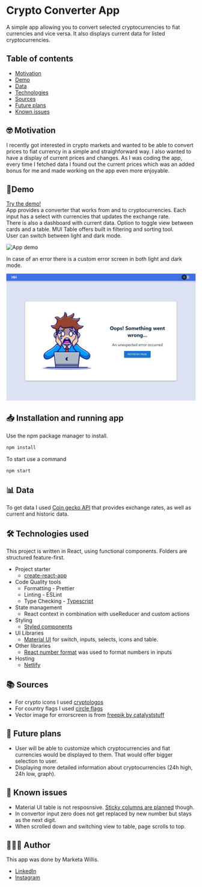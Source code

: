 # Crypto Converter App

A simple app allowing you to convert selected cryptocurrencies to fiat currencies and vice versa. It also displays current data for listed cryptocurrencies.

## Table of contents
* [Motivation](#motivation)    
* [Demo](#demo)
* [Data](#data)
* [Technologies](#technologies)
* [Sources](#sources)
* [Future plans](#future)
* [Known issues](#issues)

<a id="motivation"></a>
## 🤓 Motivation

I recently got interested in crypto markets and wanted to be able to convert prices to fiat currency in a simple and straighforward way. I also wanted to have a display of current prices and changes. As I was coding the app, every time I fetched data I found out the current prices which was an added bonus for me and made working on the app even more enjoyable. 

<a id="demo"></a>
## 👀Demo

[Try the demo!](https://crypto-converter-mw.netlify.app/)     
App provides a converter that works from and to cryptocurrencies. Each input has a select with currencies that updates the exchange rate.      
There is also a dashboard with current data. Option to toggle view between cards and a table. MUI Table offers built in filtering and sorting tool.     
User can switch between light and dark mode.     

![App demo](./readMeImages/demo.gif)

In case of an error there is a custom error screen in both light and dark mode. 

<img src="./readMeImages/errorscreen.jpg" />

<a id="installation"></a>
## 📥 Installation and running app

Use the npm package manager to install.

```bash
npm install
```

To start use a command

```bash
npm start
```
<a id="data"></a>
## 📊 Data 

To get data I used [Coin gecko API](https://www.coingecko.com/en/api/documentation) that provides exchange rates, as well as current and historic data. 

<a id="technologies"></a>
## 🛠 Technologies used

This project is written in React, using functional components. Folders are structured feature-first.

- Project starter 
  - [create-react-app](https://github.com/facebook/create-react-app)
- Code Quality tools 
  - Formatting - Prettier
  - Linting - ESLint
  - Type Checking - [Typescript](https://www.typescriptlang.org/)
- State management 
  - React context in combination with useReducer and custom actions
- Styling
  - [Styled components](https://styled-components.com/)
- UI Libraries 
  - [Material UI](https://mui.com/getting-started/usage/) for switch, inputs, selects, icons and table.
- Other libraries
  - [React number format](https://www.npmjs.com/package/react-number-format) was used to format numbers in inputs 
- Hosting
   - [Netlify](https://www.netlify.com/)   
   
<a id="sources"></a>
## 📚 Sources 
- For crypto icons I used [cryptologos](https://cryptologos.cc/)
- For country flags I used [circle flags](https://hatscripts.github.io/circle-flags/)
- Vector image for errorscreen is from [freepik by catalyststuff](https://www.freepik.com/catalyststuff)

<a id="future"></a>
## 🌅 Future plans

- User will be able to customize which cryptocurrencies and fiat currencies would be displayed to them. That would offer bigger selection to user.
- Displaying more detailed information about cryptocurrencies (24h high, 24h low, graph).

<a id="issues"></a>
## 🐞 Known issues

- Material UI table is not resposnsive. [Sticky columns are planned](https://mui.com/components/data-grid/columns/#column-pinning) though.
- In convertor input zero does not get replaced by new number but stays as the next digit.
- When scrolled down and switching view to table, page scrolls to top.

## 👩🏻‍💻 Author 
This app was done by Marketa Willis. 
* [LinkedIn](https://www.linkedin.com/in/marketa-willis-2b322b173/)
* [Instagram](https://www.instagram.com/marky.programuje/)

